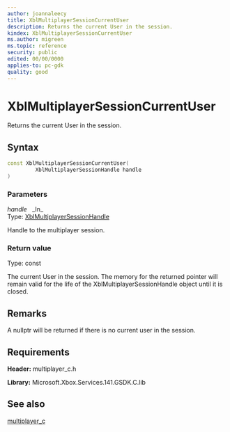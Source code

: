 ```yaml
---
author: joannaleecy
title: XblMultiplayerSessionCurrentUser
description: Returns the current User in the session.
kindex: XblMultiplayerSessionCurrentUser
ms.author: migreen
ms.topic: reference
security: public
edited: 00/00/0000
applies-to: pc-gdk
quality: good
---
```


# XblMultiplayerSessionCurrentUser  

Returns the current User in the session.  

## Syntax  
  
```cpp
const XblMultiplayerSessionCurrentUser(  
         XblMultiplayerSessionHandle handle  
)  
```  
  
### Parameters  
  
*handle* &nbsp;&nbsp;\_In\_  
Type: [XblMultiplayerSessionHandle](../handles/xblmultiplayersessionhandle.md)  
  
Handle to the multiplayer session.  
  
  
### Return value  
Type: const
  
The current User in the session. The memory for the returned pointer will remain valid for the life of the XblMultiplayerSessionHandle object until it is closed.
  
## Remarks  
  
A nullptr will be returned if there is no current user in the session.
  
## Requirements  
  
**Header:** multiplayer_c.h
  
**Library:** Microsoft.Xbox.Services.141.GSDK.C.lib
  
## See also  
[multiplayer_c](../multiplayer_c_members.md)  
  
  